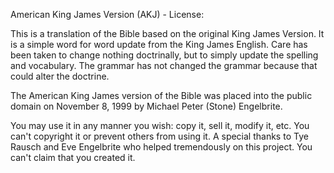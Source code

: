 American King James Version (AKJ) - License:

This is a translation of the Bible based on the original King James Version. It is a simple word for word update from the King James English. Care has been taken to change nothing doctrinally, but to simply update the spelling and vocabulary. The grammar has not changed the grammar because that could alter the doctrine.

The American King James version of the Bible was placed into the public domain on November 8, 1999 by Michael Peter (Stone) Engelbrite.

You may use it in any manner you wish: copy it, sell it, modify it, etc.
You can't copyright it or prevent others from using it.
A special thanks to Tye Rausch and Eve Engelbrite who helped tremendously on this project.
You can't claim that you created it.
